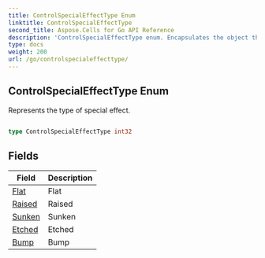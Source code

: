 ```yaml
---
title: ControlSpecialEffectType Enum 
linktitle: ControlSpecialEffectType
second_title: Aspose.Cells for Go API Reference
description: 'ControlSpecialEffectType enum. Encapsulates the object that represents controlspecialeffecttype in Go.'
type: docs
weight: 200
url: /go/controlspecialeffecttype/
---
```


## ControlSpecialEffectType Enum

Represents the type of special effect.

```go

type ControlSpecialEffectType int32


```

## Fields

| Field | Description |
| --- | --- |
|[Flat](./flat/) | Flat | 
|[Raised](./raised/) | Raised | 
|[Sunken](./sunken/) | Sunken | 
|[Etched](./etched/) | Etched | 
|[Bump](./bump/) | Bump | 
